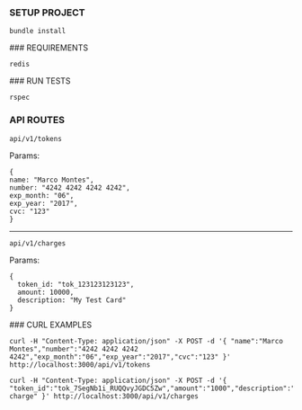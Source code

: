 ### SETUP PROJECT

```
bundle install
```

### REQUIREMENTS

```
redis
```

### RUN TESTS

```
rspec
```


### API ROUTES

```
api/v1/tokens
```

Params:
```
{
name: "Marco Montes",
number: "4242 4242 4242 4242",
exp_month: "06",
exp_year: "2017",
cvc: "123"
}
```

---

```
api/v1/charges
```

Params:
```
{
  token_id: "tok_123123123123",
  amount: 10000,
  description: "My Test Card"
}
```

### CURL EXAMPLES

```
curl -H "Content-Type: application/json" -X POST -d '{ "name":"Marco Montes","number":"4242 4242 4242 4242","exp_month":"06","exp_year":"2017","cvc":"123" }' http://localhost:3000/api/v1/tokens
```

```
curl -H "Content-Type: application/json" -X POST -d '{ "token_id":"tok_7SegNb1i_RUQQvyJGDC5Zw","amount":"1000","description":"Test charge" }' http://localhost:3000/api/v1/charges
```

